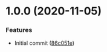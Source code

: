 # 1.0.0 (2020-11-05)


### Features

* Initial commit ([86c051e](https://github.com/adrenak/vboard/commit/86c051e491617f7b373865701abf649a8624673b))
